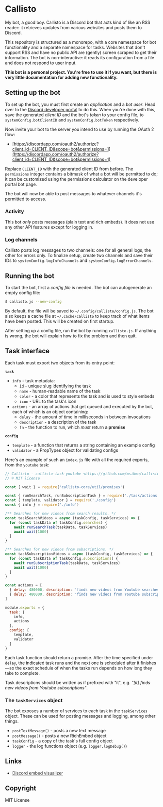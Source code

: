 Callisto
========

My bot, a good boy. Callisto is a Discord bot that acts kind of like an RSS reader: it retrieves updates from various websites and posts them to Discord.

This repository is structured as a monorepo, with a core namespace for bot functionality and a separate namespace for tasks. Websites that don't support RSS and have no public API are (gently) screen scraped to get their information. The bot is non-interactive: it reads its configuration from a file and does not respond to user input.

**This bot is a personal project. You're free to use it if you want, but there is very little documentation for adding new functionality.**

## Setting up the bot

To set up the bot, you must first create an *application* and a *bot user*. Head over to the [Discord developer portal](https://discordapp.com/developers/applications) to do this. When you're done with this, save the generated *client ID* and the bot's *token* to your config file, to `systemConfig.botClientID` and `systemConfig.botToken` respectively.

Now invite your bot to the server you intend to use by running the OAuth 2 flow:

* [https://discordapp.com/oauth2/authorize?client_id=CLIENT_ID&scope=bot&permissions=1](https://discordapp.com/oauth2/authorize?client_id=CLIENT_ID&scope=bot&permissions=1)

Replace `CLIENT_ID` with the generated client ID from before. The `permissions` integer contains a bitmask of what a bot will be permitted to do; it can be customized using the permissions calculator on the developer portal bot page.

The bot will now be able to post messages to whatever channels it's permitted to access.

### Activity

This bot *only* posts messages (plain text and rich embeds). It does not use any other API features except for logging in.

### Log channels

Callisto posts log messages to two channels: one for all general logs, the other for errors only. To finalize setup, create two channels and save their IDs to `systemConfig.logInfoChannels` and `systemConfig.logErrorChannels`.

## Running the bot

To start the bot, first a *config file* is needed. The bot can autogenerate an empty config file:

```sh
$ callisto.js --new-config
```

By default, the file will be saved to `~/.config/callisto/config.js`. The bot also keeps a cache file at `~/.cache/callisto` to keep track of what items have been posted. This will be created on first startup.

After setting up a config file, run the bot by running `callisto.js`. If anything is wrong, the bot will explain how to fix the problem and then quit.

## Task interface

Each task must export two objects from its entry point:

**`task`**

* `info` - task metadata:
    * `id` - unique slug identifying the task
    * `name` - human-readable name of the task
    * `color` - a color that represents the task and is used to style embeds
    * `icon` - URL to the task's icon
* `actions` - an array of actions that get queued and executed by the bot, each of which is an object containing:
    * `delay` - the amount of time in milliseconds in between invocations
    * `description` - a description of the task
    * `fn` - the function to run, which *must* return **a promise**

**`config`**

* `template` - a function that returns a string containing an example config
* `validator` - a PropTypes object for validating configs

Here's an example of such an `index.js` file with all the required exports, from the `youtube` task:

```js
// Callisto - callisto-task-youtube <https://github.com/msikma/callisto>
// © MIT license

const { wait } = require('callisto-core/util/promises')

const { runSearchTask, runSubscriptionTask } = require('./task/actions')
const { template, validator } = require('./config')
const { info } = require('./info')

/** Searches for new videos from search results. */
const taskSearchVideos = async (taskConfig, taskServices) => {
  for (const taskData of taskConfig.searches) {
    await runSearchTask(taskData, taskServices)
    await wait(1000)
  }
}

/** Searches for new videos from subscriptions. */
const taskSubscriptionVideos = async (taskConfig, taskServices) => {
  for (const taskData of taskConfig.subscriptions) {
    await runSubscriptionTask(taskData, taskServices)
    await wait(1000)
  }
}

const actions = [
  { delay: 480000, description: 'finds new videos from Youtube searches', fn: taskSearchVideos },
  { delay: 480000, description: 'finds new videos from Youtube subscriptions', fn: taskSubscriptionVideos }
]

module.exports = {
  task: {
    info,
    actions
  },
  config: {
    template,
    validator
  }
}
```

Each task function should return a promise. After the time specified under `delay`, the indicated task runs and the next one is scheduled after it finishes—so the exact schedule of when the tasks run depends on how long they take to complete.

Task descriptions should be written as if prefixed with "it", e.g. *"[it] finds new videos from Youtube subscriptions"*.

### The `taskServices` object

The bot exposes a number of services to each task in the `taskServices` object. These can be used for posting messages and logging, among other things.

* `postTextMessage()` - posts a new text message
* `postMessage()` - posts a new RichEmbed object
* `taskConfig` - a copy of the task's full config object
* `logger` - the log functions object (e.g. `logger.logDebug()`)

## Links

* [Discord embed visualizer](https://leovoel.github.io/embed-visualizer/)

## Copyright

MIT License
